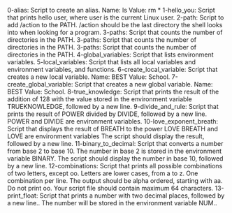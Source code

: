 0-alias: Script to create an alias. Name: ls Value: rm *
1-hello_you: Script that prints hello user, where user is the current Linux user.
2-path: Script to add /action to the PATH. /action should be the last directory the shell looks into when looking for a program.
3-paths: Script that counts the number of directories in the PATH.
3-paths: Script that counts the number of directories in the PATH.
3-paths: Script that counts the number of directories in the PATH.
4-global_variables: Script  that lists environment variables.
5-local_variables: Script that lists all local variables and environment variables, and functions.
6-create_local_variable: Script  that creates a new local variable. Name: BEST Value: School.
7-create_global_variable: Script that creates a new global variable. Name: BEST Value: School.
8-true_knowledge: Script that prints the result of the addition of 128 with the value stored in the environment variable TRUEKNOWLEDGE, followed by a new line.
9-divide_and_rule: Script that prints the result of POWER divided by DIVIDE, followed by a new line. POWER and DIVIDE are environment variables.
10-love_exponent_breath: Script  that displays the result of BREATH to the power LOVE BREATH and LOVE are environment variables The script should display the result, followed by a new line.
11-binary_to_decimal: Script  that converts a number from base 2 to base 10. The number in base 2 is stored in the environment variable BINARY. The script should display the number in base 10, followed by a new line.
12-combinations: Script that prints all possible combinations of two letters, except oo. Letters are lower cases, from a to z. One combination per line. The output should be alpha ordered, starting with aa. Do not print oo. Your script file should contain maximum 64 characters.
13-print_float: Script that prints a number with two decimal places, followed by a new line.. The number will be stored in the environment variable NUM..

